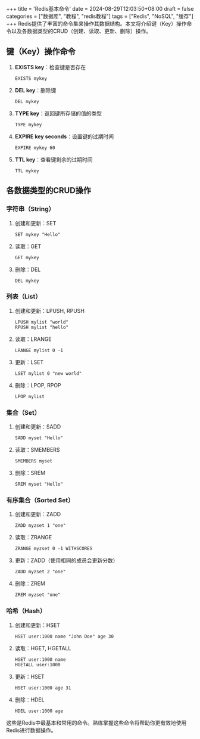 +++
title = 'Redis基本命令'
date = 2024-08-29T12:03:50+08:00
draft = false
categories = ["数据库", "教程", "redis教程"]
tags = ["Redis", "NoSQL", "缓存"]
+++
Redis提供了丰富的命令集来操作其数据结构。本文将介绍键（Key）操作命令以及各数据类型的CRUD（创建、读取、更新、删除）操作。

## 键（Key）操作命令

1. **EXISTS key**：检查键是否存在
   ```
   EXISTS mykey
   ```

2. **DEL key**：删除键
   ```
   DEL mykey
   ```

3. **TYPE key**：返回键所存储的值的类型
   ```
   TYPE mykey
   ```

4. **EXPIRE key seconds**：设置键的过期时间
   ```
   EXPIRE mykey 60
   ```

5. **TTL key**：查看键剩余的过期时间
   ```
   TTL mykey
   ```

## 各数据类型的CRUD操作

### 字符串（String）

1. 创建和更新：SET
   ```
   SET mykey "Hello"
   ```

2. 读取：GET
   ```
   GET mykey
   ```

3. 删除：DEL
   ```
   DEL mykey
   ```

### 列表（List）

1. 创建和更新：LPUSH, RPUSH
   ```
   LPUSH mylist "world"
   RPUSH mylist "hello"
   ```

2. 读取：LRANGE
   ```
   LRANGE mylist 0 -1
   ```

3. 更新：LSET
   ```
   LSET mylist 0 "new world"
   ```

4. 删除：LPOP, RPOP
   ```
   LPOP mylist
   ```

### 集合（Set）

1. 创建和更新：SADD
   ```
   SADD myset "Hello"
   ```

2. 读取：SMEMBERS
   ```
   SMEMBERS myset
   ```

3. 删除：SREM
   ```
   SREM myset "Hello"
   ```

### 有序集合（Sorted Set）

1. 创建和更新：ZADD
   ```
   ZADD myzset 1 "one"
   ```

2. 读取：ZRANGE
   ```
   ZRANGE myzset 0 -1 WITHSCORES
   ```

3. 更新：ZADD（使用相同的成员会更新分数）
   ```
   ZADD myzset 2 "one"
   ```

4. 删除：ZREM
   ```
   ZREM myzset "one"
   ```

### 哈希（Hash）

1. 创建和更新：HSET
   ```
   HSET user:1000 name "John Doe" age 30
   ```

2. 读取：HGET, HGETALL
   ```
   HGET user:1000 name
   HGETALL user:1000
   ```

3. 更新：HSET
   ```
   HSET user:1000 age 31
   ```

4. 删除：HDEL
   ```
   HDEL user:1000 age
   ```

这些是Redis中最基本和常用的命令。熟练掌握这些命令将帮助你更有效地使用Redis进行数据操作。
